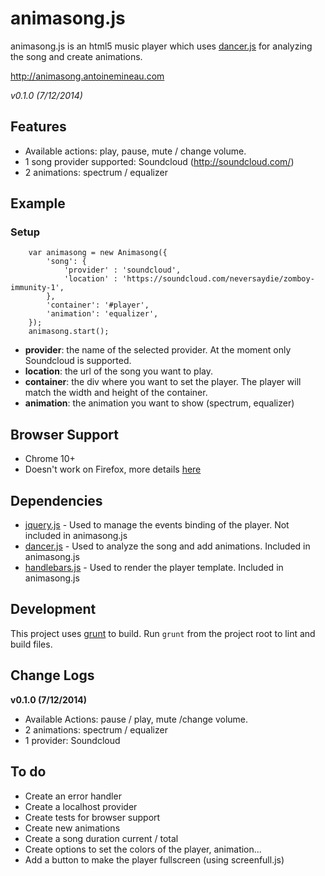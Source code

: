 animasong.js
======

animasong.js is an html5 music player which uses [dancer.js](https://github.com/jsantell/dancer.js/) for analyzing the song and create animations.

http://animasong.antoinemineau.com

_v0.1.0 (7/12/2014)_

Features
---
* Available actions: play, pause, mute / change volume.
* 1 song provider supported: Soundcloud (http://soundcloud.com/)
* 2 animations: spectrum / equalizer

Example
---
### Setup
```
    var animasong = new Animasong({
        'song': {
            'provider' : 'soundcloud',
            'location' : 'https://soundcloud.com/neversaydie/zomboy-immunity-1',
        },
        'container': '#player',
        'animation': 'equalizer',
    });
    animasong.start();
```

* **provider**: the name of the selected provider. At the moment only Soundcloud is supported.
* **location**: the url of the song you want to play.
* **container**: the div where you want to set the player. The player will match the width and height of the container.
* **animation**: the animation you want to show (spectrum, equalizer)


Browser Support
----

* Chrome 10+
* Doesn't work on Firefox, more details [here](http://stackoverflow.com/questions/19708561/firefox-25and-audiocontext-createjavascriptnote-not-a-function)

Dependencies
---
* [jquery.js](https://github.com/jquery/jquery) - Used to manage the events binding of the player. Not included in animasong.js
* [dancer.js](https://github.com/jsantell/dancer.js/) - Used to analyze the song and add animations. Included in animasong.js
* [handlebars.js](https://github.com/wycats/handlebars.js/) - Used to render the player template. Included in animasong.js

Development
---
This project uses [grunt](https://github.com/cowboy/grunt) to build. Run `grunt` from the project root to lint and build files.

Change Logs
---

**v0.1.0 (7/12/2014)**

* Available Actions: pause / play, mute /change volume.
* 2 animations: spectrum / equalizer
* 1 provider: Soundcloud

To do
---
* Create an error handler
* Create a localhost provider
* Create tests for browser support
* Create new animations
* Create a song duration current / total
* Create options to set the colors of the player, animation...
* Add a button to make the player fullscreen (using screenfull.js)
